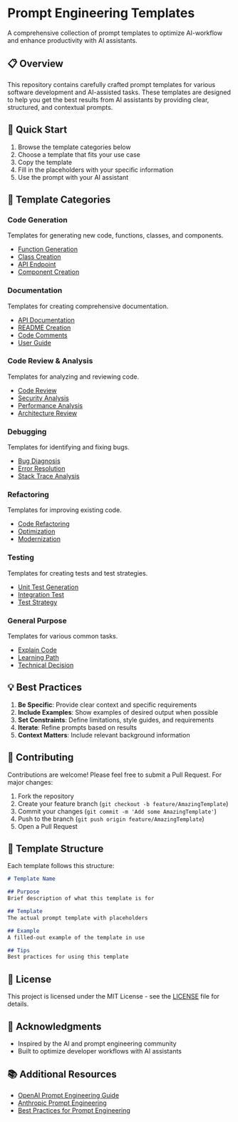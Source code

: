 # Prompt Engineering Templates

A comprehensive collection of prompt templates to optimize AI-workflow and enhance productivity with AI assistants.

## 📋 Overview

This repository contains carefully crafted prompt templates for various software development and AI-assisted tasks. These templates are designed to help you get the best results from AI assistants by providing clear, structured, and contextual prompts.

## 🚀 Quick Start

1. Browse the template categories below
2. Choose a template that fits your use case
3. Copy the template
4. Fill in the placeholders with your specific information
5. Use the prompt with your AI assistant

## 📁 Template Categories

### Code Generation
Templates for generating new code, functions, classes, and components.
- [Function Generation](templates/code-generation/function-generation.md)
- [Class Creation](templates/code-generation/class-creation.md)
- [API Endpoint](templates/code-generation/api-endpoint.md)
- [Component Creation](templates/code-generation/component-creation.md)

### Documentation
Templates for creating comprehensive documentation.
- [API Documentation](templates/documentation/api-documentation.md)
- [README Creation](templates/documentation/readme-creation.md)
- [Code Comments](templates/documentation/code-comments.md)
- [User Guide](templates/documentation/user-guide.md)

### Code Review & Analysis
Templates for analyzing and reviewing code.
- [Code Review](templates/review-analysis/code-review.md)
- [Security Analysis](templates/review-analysis/security-analysis.md)
- [Performance Analysis](templates/review-analysis/performance-analysis.md)
- [Architecture Review](templates/review-analysis/architecture-review.md)

### Debugging
Templates for identifying and fixing bugs.
- [Bug Diagnosis](templates/debugging/bug-diagnosis.md)
- [Error Resolution](templates/debugging/error-resolution.md)
- [Stack Trace Analysis](templates/debugging/stack-trace-analysis.md)

### Refactoring
Templates for improving existing code.
- [Code Refactoring](templates/refactoring/code-refactoring.md)
- [Optimization](templates/refactoring/optimization.md)
- [Modernization](templates/refactoring/modernization.md)

### Testing
Templates for creating tests and test strategies.
- [Unit Test Generation](templates/testing/unit-test-generation.md)
- [Integration Test](templates/testing/integration-test.md)
- [Test Strategy](templates/testing/test-strategy.md)

### General Purpose
Templates for various common tasks.
- [Explain Code](templates/general/explain-code.md)
- [Learning Path](templates/general/learning-path.md)
- [Technical Decision](templates/general/technical-decision.md)

## 💡 Best Practices

1. **Be Specific**: Provide clear context and specific requirements
2. **Include Examples**: Show examples of desired output when possible
3. **Set Constraints**: Define limitations, style guides, and requirements
4. **Iterate**: Refine prompts based on results
5. **Context Matters**: Include relevant background information

## 🤝 Contributing

Contributions are welcome! Please feel free to submit a Pull Request. For major changes:

1. Fork the repository
2. Create your feature branch (`git checkout -b feature/AmazingTemplate`)
3. Commit your changes (`git commit -m 'Add some AmazingTemplate'`)
4. Push to the branch (`git push origin feature/AmazingTemplate`)
5. Open a Pull Request

## 📝 Template Structure

Each template follows this structure:

```markdown
# Template Name

## Purpose
Brief description of what this template is for

## Template
The actual prompt template with placeholders

## Example
A filled-out example of the template in use

## Tips
Best practices for using this template
```

## 📄 License

This project is licensed under the MIT License - see the [LICENSE](LICENSE) file for details.

## 🌟 Acknowledgments

- Inspired by the AI and prompt engineering community
- Built to optimize developer workflows with AI assistants

## 📚 Additional Resources

- [OpenAI Prompt Engineering Guide](https://platform.openai.com/docs/guides/prompt-engineering)
- [Anthropic Prompt Engineering](https://docs.anthropic.com/claude/docs/prompt-engineering)
- [Best Practices for Prompt Engineering](https://help.openai.com/en/articles/6654000-best-practices-for-prompt-engineering-with-openai-api)